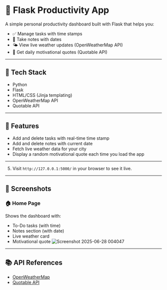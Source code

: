 # 🧠 Flask Productivity App

A simple personal productivity dashboard built with Flask that helps you:

- ✅ Manage tasks with time stamps
- 📝 Take notes with dates
- 🌤️ View live weather updates (OpenWeatherMap API)
- 💬 Get daily motivational quotes (Quotable API)

---

## 🔧 Tech Stack

- Python
- Flask
- HTML/CSS (Jinja templating)
- OpenWeatherMap API
- Quotable API

---

## 🚀 Features

- Add and delete tasks with real-time time stamp
- Add and delete notes with current date
- Fetch live weather data for your city
- Display a random motivational quote each time you load the app

---

5. Visit `http://127.0.0.1:5000/` in your browser to see it live.

---

## 📸 Screenshots

### 🏠 Home Page
Shows the dashboard with:
- To-Do tasks (with time)
- Notes section (with date)
- Live weather card
- Motivational quote
![Screenshot 2025-06-28 004047](https://github.com/user-attachments/assets/2752743a-626b-4e47-9120-aa636653dd47)


---

## 📚 API References

- [OpenWeatherMap](https://openweathermap.org/api)
- [Quotable API](https://github.com/lukePeavey/quotable)


